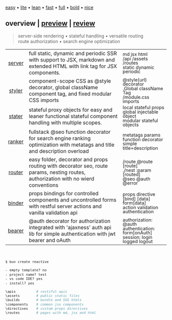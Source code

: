 <script src='./default.js'></script>
<style>
   @import url(./default.css);
</style>

<article overview>
<section menu center menu-top>
   
   [easy](# 'vanilla-like low learning-curve') 
   • [lite](#) 
   • [lean](#) 
   • [fast](#) 
   • [full](#) 
   • [bold](#) 
   • [nice](#)

</section>

# **overview** | <a href='#' onclick='onPreview("")'>preview</a> | <a href='#' onclick='onReview("")'>review</a>

> server-side rendering • stateful handling • versatile routing <br/>route authorization • search engine optimization

<style>
   [specs] tr td:nth-of-type(3) { zoom:0.9; line-height:15px; }
</style>

<section specs>

|  | | |
|:-:|-|-|
| <a href='#' onclick='onPreview("server", true)'>server</a> | full static, dynamic and periodic SSR with support to JSX, markdown and extended HTML with link tag for JSX components. | md jsx html <br/> /api /assets /routes <br/> static dynamic periodic |
| <a href='#' onclick='onPreview("styler", true)'>styler</a> | component-scope CSS as @style decorator, global className component tag, and fixed modular CSS imports | @style(url) decorator <br/> .Global className Tag <br/> /module.css imports |
| <a href='#' onclick='onPreview("stater", true)'>stater</a> | stateful proxy objects for easy and leaner functional stateful component handling with multiple scopes. | local stateful props<br/>global injectable object<br/>modular stateful objects  |
| <a href='#' onclick='onPreview("ranker", true)'>ranker</a> | fullstack @seo function decorator for search engine ranking optimization with metatags and title and description overload<br/>  | metatags params<br/>function decorator</br>simple title+description |
| <a href='#' onclick='onPreview("router", true)'>router</a> | easy folder, decorator and props routing with decorator seo, route params, nesting routes, authorization with no wierd conventions | /route @route [route] <br/> ./nest  :param [routed] <br/> @seo  @auth  @error|
| <a href='#' onclick='onPreview("binder", true)'>binder</a> | props bindings for controlled components and uncontrolled forms with restful server actions and vanilla validation api | props directive<br/>[bind] [data] form[data]<br/>action validation authentication  |
| <a href='#' onclick='onPreview("bearer", true)'>bearer</a> | @auth decorator for authorization integrated with 'ajaxness' auth api  lib for simple authentication with jwt bearer and oAuth | authorization: @auth  <br/> authentication: form[onAuth] <br/> session: login logged logout |

<br/>

<aside cols='3:5' style='zoom:0.9'>

```cmd
$ bun create reactive

- empty template? no
- project name? test
- vs code IDE? yes
- install? yes
```

```bash
\apis          # restiful apis      
\assets        # public static files
\builds        # bundle and SSG htmls
\components    # common jsx components
\directives    # custom props directives
\routes        # pages with md, jsx and html
```

</section>
</article>

<article id='preview' preview hidden>
<section menu center menu-top>
   
   [SPA](# 'single-page application')
   • [SEO](# 'search engine optimization') 
   • [SSR](# 'server-side rendering')
   • [CSR](# 'client-side rendering') 
   • [RSC](# 'react server components') 
   • [PWA](# 'progressive web app') 
   
</section>

# <a href='#' onclick='onOverview()'>overview</a> | **preview** | <a href='#' onclick='onReview()'>review</a>

<center style='text-align: center !important'>

> partial hydration • prefetch route • render streaming <br/>render refocus • dependency injection • restiful actions <br/>props directive • function decorators

</center>

<fieldset id='server' onclick='onPreview(this.id)' class='hidden'>
<legend><b>SERVER</b> rendering</legend>

Full server-side rendering with simple function @decorators.

```tsx
@server('static')  // default
export default const StaticRendered = props => <>...</>

@server('dynamic')  
export default const DynamicRendered = props => <>...</>

@server('periodic', "36h") 
export default const PeriodicRendered = props => <>...</>

@client
export default const ClientSideRendered = props => <>...</>
```

Static files is server by /assets and restful apis in /apis folder.

<aside cols='4:5' >

```py
/assets
  /styles.css
  /favicon.ico
  /img/profile.png
```
```tsx
// HTTP verb function naming
export function get(request: Request) {
   return new Response('hello world')
}
```

Click [here](./review/server.html) to learn more about this.

</aside>

<style>   
   #router th { font-weight:400 !important;  }
   #router tr th { border-bottom:solid 1px dimgrey !important; }
   #router table td { line-height: 15px; }
   #router table {
      margin-top: 10px;
      margin-bottom: 15px;
   }
</style>
</fieldset>
<fieldset id ='styler' onclick='onPreview(this.id)' class='hidden'>
<legend><b>STYLER</b> scoping</legend>

Fixed modular CSS with component-scoped by decorators or className tag.

<aside cols='2'><div>

```css
/* file: module.css */
h1 { color:green }
```
```css
/* file: styles.css (global) */
button.ComponentA { color:blue }
```

</div><div>

```tsx
import 'module.css'

@style('./component.css')
const ComponentA = () => <>
   <h1>Hello World!</h1>
   <button>Ok</button>
</>
```

</div></aside>

<style>pre { margin: 7px 0px; }</style>

New easy grid layout style prop directives for lean and fast structuring.

```jsx
const Component = props => <>

   <!-- grid layout props -->
   <section grid cols='2'>
      <aside>cols 1</aside>
      <aside>cols 2</aside>
   </section>
</>
```

Click [here](./review/styler.html) to learn more about this.

</fieldset>

<fieldset id='stater' onclick='onPreview(this.id)' class='hidden'>
<legend><b>STATER</b> handling</legend>

Stateful proxy object with **local** stateful props and **global** state dependency injection.

```tsx
const Component = (props, ({ stores: global })) => <>
   Local Hello { props.name } !
   <input value={props.name} onChange={e => props.name=e.taget.value} />

   Global Hello { global.name } !
   <input value={global.name} onChange={e => global.name=e.taget.value} />
</>
```

```tsx
const global = { name: 'world', now: new Date() } 

await Reactive.server("#root").inject({ global }).render()
```

Contextual states is enabled by **modular** stateful objects using createState.

```tsx
import { createState } from 'reactive'

export const modular = createState({ name: 'world' })

const Component = props => <>
   Modular Hello { modular.name } !
   <input value={modular.name} 
      onChange={e => modular.name=e.taget.value} />
</>
```

</fieldset>

<fieldset id='ranker' onclick='onPreview(this.id)' class='hidden'>
<legend><b>RANKER</b> searching</legend>

Easy SEO with new function decorators by @seo decorator, with basic title and description overload, and also metatags object overload.

<aside cols=2>

```tsx
import { seo } from 'reactive'

@seo('Home', 'A home page...')
export function Home() { ... }

@seo('About', 'A about page...')
export function About() { ... }
```

```tsx
const metatags = { 
   charset:'UTF-8', 
   keywords: 'test, sample'
}

@seo('Example', metatags)
export function Example() { ... }
```
</aside>
</fieldset>

<fieldset id='router' onclick='onPreview(this.id)' class='hidden'>
<legend><b>ROUTER</b> modeling</legend>

Easy routing href with no extra conventions supporting props, folder and decorators.

| | | | |
|-:|-|-|-|
| **JSX** | \ | \route\index.tsx | entry index component |
| **MD** | \example | \routes\example.md | markdown rendering |
| **HTML** | \sample | \routes\sample.html | HTML serving |
| **index** | \about | \routes\about\index.tsx | indexed routing

<style>
   #router table th { font-weight: bolder !important; zoom:1.2 }
   #router table { width: 100%; zoom: 0.75; margin:20px; }
   #router tr td:nth-of-type(4) { opacity: 0.65; }
   #router tr td:nth-of-type(1) { font-weight: 9000 !important; }
</style>

The `@route` decorator support params (dynamic routes) with explicit component route.

```ts
@route('/any/route/params/:id')
function Params(props, { params }) {
   return <h1>ID: { params.id }</h1>
}
```

Routing props enable layout componentization with nested routes (`./`) and lazy routing

```tsx
const Sample = import('./main').asLazy('Sample')

export default const Menu = (props) => <>
   <h1>Menu</h1>
   <a href='/main'>Main</a>
   <a href='/main/lazy'>Lazy</a>

   <!-- conditional rendering -->
   <main route='/main'>Main</main>

   <!-- lazy routing -->
   <Sample route='./lazy' />
</!->
```

Generic errors is inject within index, where @error decorator handles specifics.

<aside cols='4:5'>

```tsx
@error(<h1>Custom error...</h1>)
export function Sample() { ... }
```
```tsx
await server("#root").inject(Error).render()
const Error = (status, errors) => <>...</>
```

</aside>
</fieldset>

<fieldset id='binder' onclick='onPreview(this.id)' class='hidden'>
<legend><b>BINDER</b> properting</legend>

Controlled component **props binding** with [data] and [bind] props.

```tsx
const Component = (props, { stores: hello }) => <>
   Local Hello { props.name }! <input data={props} bind='name' /> 
   Global Hello { hello.name }! <input data={hello} bind='name' />
</>
```

Uncontroled components **form binding** as form[data] and input[bind] with support to  validation api, restful server actions and embbed authentication.

```tsx
const Component = (props, { errors }) => <>
   <form data={props} method="post" type='json'
      action="http://api.example.com/signup"
      onAuth={parseJwt}> <!-- jwt bearer -->

      Name: <input bind='name' maxlength={50} />
      Mail: <input bind='mail' pattern="\w+@\w+\.\w+" />    

      <button>Submit</button>
   </form>
</>
```

Custom props directives could be injected in reactive IoC container.

```tsx
import { server } from 'reactive'

const hello = { name:'john' }
const failure = ({ status, error }) => <h1>failed!</h1>
const shown = props => ({ ...props, hidden: !props.shown })
const jwtBearer = new JwtAuth(1000, x => x.access_token)

await server("#root", { failure })
   .inject({ hello })
   .inject([ shown ])
   .render()
```

This `shown` implements a props injections as property mixing (aka props directive). It also requires module declaration to avoid typescript warnings in React.

```ts
// testing the new injected props 
const Example = prop => <div show={false}>...</div>

// declaring new props in react module to avoid warnings in typescript
declare module "react" { interface HTMLAttribute { show?: boolean }}
```

</fieldset>

<fieldset id='bearer' onclick='onPreview(this.id)' class='hidden'>
<legend><b>BEARER</b> authoring</legend>

Authorization is covered by @auth decorator with regex inspection.

```tsx
@auth({ role: "user|admin" }) function Profile() { ... }
```

The authentication uses ajaxness 'auth api' lib for easy JWT and oAuth authentication.

<aside cols='4:5'>

```tsx
import { auth } from 'ajaxness'

export const session = auth()
   .fetch("http://www.api/login")
   .catch(x => "Fails", "/login")
   .match(x => x.access, "/")

const opts = { session }

await server('#id',opts).render()
```

```tsx
import { session } from '.'

const onLogin = props => () => session
   .login(props.user, props.pass)

const Login= ({ usr, pwd }) => <>
   <h1>Account Login</h1>
   <input data={props} bind='user' />
   <input data={props} bind='pass' />
   <a onClick={onLogin(props)}>Login</a>
</>
```

</aside>

Ajaxness auth api easily integrates with any oAuth provider by OAuth interface.

```ts
const googleAuth: OAuth = {
   scopings:"public_profile,email,fullname",
   clientId:"asdfasfsadfasdfasdfasdfasfsadfasdfasdf",
   secretId:"asdfasdfasdfasdfasdasdfasdfasdfasdfasd",
}

interface Profile { iat:number, name:string, exp:number }

const session = auth<Profile>(googleAuth)
   .fetch("http://www.google.com/api2/oauth")
   .catch(x => "Authentatication fails", "/login")
   .match<Token>(x => x.token, "/home")
```

</fieldset>
</article>

<article review>
</article>